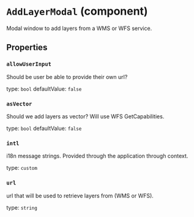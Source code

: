`AddLayerModal` (component)
===========================

Modal window to add layers from a WMS or WFS service.

Properties
----------

### `allowUserInput`

Should be user be able to provide their own url?

type: `bool`
defaultValue: `false`


### `asVector`

Should we add layers as vector? Will use WFS GetCapabilities.

type: `bool`
defaultValue: `false`


### `intl`

i18n message strings. Provided through the application through context.

type: `custom`


### `url`

url that will be used to retrieve layers from (WMS or WFS).

type: `string`

